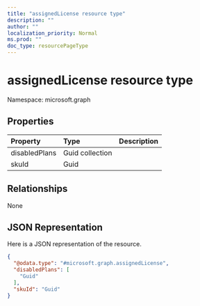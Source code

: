 ```yaml
---
title: "assignedLicense resource type"
description: ""
author: ""
localization_priority: Normal
ms.prod: ""
doc_type: resourcePageType
---
```


# assignedLicense resource type


Namespace: microsoft.graph



## Properties
|Property|Type|Description|
|:---|:---|:---|
|disabledPlans|Guid collection||
|skuId|Guid||

## Relationships
None

## JSON Representation
Here is a JSON representation of the resource.
<!-- {
  "blockType": "resource",
  "@odata.type": "microsoft.graph.assignedLicense"
}
-->
``` json
{
  "@odata.type": "#microsoft.graph.assignedLicense",
  "disabledPlans": [
    "Guid"
  ],
  "skuId": "Guid"
}
```

